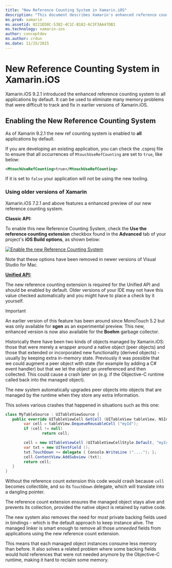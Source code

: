 ```yaml
---
title: "New Reference Counting System in Xamarin.iOS"
description: "This document describes Xamarin's enhanced reference counting system, enabled in all Xamarin.iOS applications by default."
ms.prod: xamarin
ms.assetid: 0221ED8C-5382-4C1C-B182-6C3F3AA47DB1
ms.technology: xamarin-ios
author: conceptdev
ms.author: crdun
ms.date: 11/25/2015
---
```


# New Reference Counting System in Xamarin.iOS

Xamarin.iOS 9.2.1 introduced the enhanced reference counting system to all applications by default. It can be used to eliminate many memory problems that were difficult to track and fix in earlier versions of Xamarin.iOS.

## Enabling the New Reference Counting System

As of Xamarin 9.2.1 the new ref counting system is enabled to **all** applications by default.

If you are developing an existing application, you can check the .csproj file to ensure that all occurrences of `MtouchUseRefCounting` are set to `true`, like below:

```xml
<MtouchUseRefCounting>true</MtouchUseRefCounting>
```

If it is set to `false` your application will not be using the new tooling.

### Using older versions of Xamarin

Xamarin.iOS 7.2.1 and above features a enhanced preview of our new reference counting system.

**Classic API:**

To enable this new Reference Counting System, check the **Use the reference counting extension** checkbox found in the **Advanced** tab of your project's **iOS Build options**, as shown below: 

[![Enable the new Reference Counting System](newrefcount-images/image1.png)](newrefcount-images/image1.png#lightbox)

Note that these options have been removed in newer versions of Visual Studio for Mac.

 **[Unified API:](~/cross-platform/macios/unified/index.md)**

 The new reference counting extension is required for the Unified API and should be enabled by default. Older versions of your IDE may not have this value checked automatically and you might have to place a check by it yourself.

> [!IMPORTANT]
> An earlier version of this feature has been around since MonoTouch 5.2 but was only available for **sgen** as an experimental preview. This new, enhanced version is now also available for the **Boehm** garbage collector.

Historically there have been two kinds of objects managed by Xamarin.iOS: those
that were merely a wrapper around a native object (peer objects) and those that
extended or incorporated new functionality (derived objects) - usually by keeping
extra in-memory state. Previously it was possible that we could augment a peer
object with state (for example by adding a C# event handler) but that we let the
object go unreferenced and then collected. This could cause a crash later
on (e.g. if the Objective-C runtime called back into the managed object).

The new system automatically upgrades peer objects into objects that are
managed by the runtime when they store any extra information.

This solves various crashes that happened in situations such as this one:

```csharp
class MyTableSource : UITableViewSource {
   public override UITableViewCell GetCell (UITableView tableView, NSIndexPath indexPath) {
        var cell = tableView.DequeueReusableCell ("myId");
        if (cell != null)
                return cell;

        cell = new UITableViewCell (UITableViewCellStyle.Default, "myId");
        var txt = new UITextField ();
        txt.TouchDown += delegate { Console.WriteLine ("...."); };
        cell.ContentView.AddSubview (txt);
        return cell;
   }
}
```

Without the reference count extension this code would crash because `cell`
becomes collectible, and so its `TouchDown` delegate, which will translate 
into a dangling pointer.

The reference count extension ensures the managed object stays alive and prevents
its collection, provided the native object is retained by native code.

The new system also removes the need for *most* private backing fields used in 
bindings - which is the default approach to keep instance alive. 
The managed linker is smart enough to remove all those *unneeded* fields from 
applications using the new reference count extension.

This means that each managed object instances consume less memory than before. 
It also solves a related problem where some backing fields would hold references that 
were not needed anymore by the Objective-C runtime, making it hard to reclaim 
some memory.
